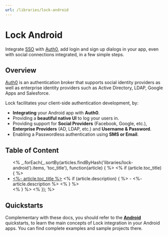 ```yaml
---
url: /libraries/lock-android
---
```


# Lock Android

Integrate [SSO](/sso) with [Auth0](https://auth0.com), add login and sign up dialogs in your app, even with social connections integrated, in a few simple steps.


## Overview

[Auth0](https://auth0.com) is an authentication broker that supports social identity providers as well as enterprise identity providers such as Active Directory, LDAP, Google Apps and Salesforce.

Lock facilitates your client-side authentication development, by:

* **Integrating** your Android app with **Auth0**.
* Providing a **beautiful native UI** to log your users in.
* Providing support for **Social Providers** (Facebook, Google, etc.), **Enterprise Providers** (AD, LDAP, etc.) and **Username & Password**.
* Enabling a Passwordless authentication using **SMS or Email**.

## Table of Content

<ul>
<% _.forEach(_.sortBy(articles.findByHash('libraries/lock-android').items, 'toc_title'), function(article) { %>
  <% if (article.toc_title) { %>
  <li>
    <span><a href="<%- '/docs' + article.url %>"><%- article.toc_title %></a>
    <% if (article.description) { %>
      - <%- article.description %>
    <% } %>
    </span>
  </li>
  <% } %>
<% }); %>
</ul>

## Quickstarts

Complementary with these docs, you should refer to the [**Android**](https://auth0.com/docs/quickstart/native/android) quickstarts, to learn the main concepts of Lock integration in your Android apps. You can find complete examples and sample projects there.